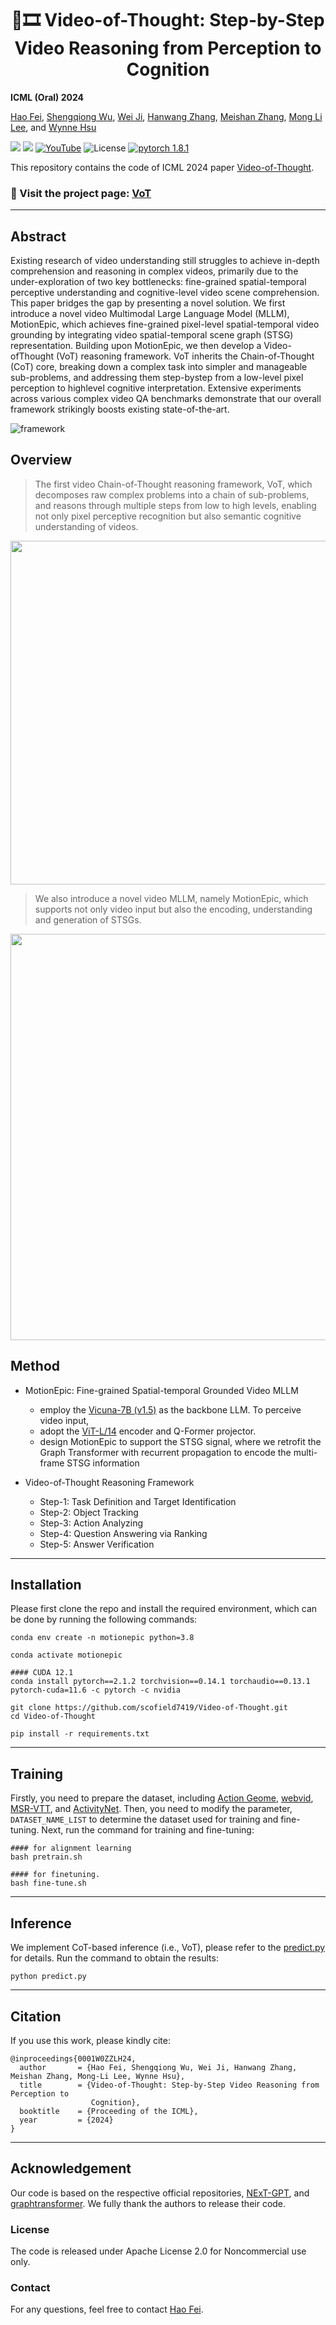 <h1 align="center">
🤔🎞️ Video-of-Thought: Step-by-Step Video Reasoning from Perception to Cognition
</h1>

**ICML (Oral) 2024**

[Hao Fei](http://haofei.vip/), [Shengqiong Wu](https://chocowu.github.io/), [Wei Ji](), [Hanwang Zhang](https://personal.ntu.edu.sg/hanwangzhang/), [Meishan Zhang](https://zhangmeishan.github.io/), [Mong Li Lee](https://www.comp.nus.edu.sg/~leeml/), and [Wynne Hsu](https://www.comp.nus.edu.sg/~whsu/)


<a href='https://haofei.vip/VoT/'><img src='https://img.shields.io/badge/Project-Page-Green'></a>
<a href='https://arxiv.org/abs/2501.03230'><img src='https://img.shields.io/badge/Paper-PDF-orange'></a> 
[![YouTube](https://badges.aleen42.com/src/youtube.svg)](https://youtu.be/2fKCWjetV-Y)
![License](https://img.shields.io/badge/License-BSD-blue.svg)
<a href="https://pytorch.org" rel="nofollow">
  <img src="https://img.shields.io/badge/pytorch-1.10.0-orange" alt="pytorch 1.8.1">
</a>


This repository contains the code of ICML 2024 paper [Video-of-Thought](https://is.gd/fcfZeO).

### 🎉 Visit the project page: [VoT](http://haofei.vip/VoT/)

----------

## Abstract
Existing research of video understanding still struggles to achieve in-depth comprehension and reasoning in complex videos, primarily due to the under-exploration of two key bottlenecks: fine-grained spatial-temporal perceptive understanding and cognitive-level video scene comprehension. 
This paper bridges the gap by presenting a novel solution. We first introduce a novel video Multimodal Large Language Model (MLLM), MotionEpic, which achieves fine-grained pixel-level spatial-temporal video grounding by integrating video spatial-temporal scene graph (STSG) representation. 
Building upon MotionEpic, we then develop a Video-ofThought (VoT) reasoning framework. VoT inherits the Chain-of-Thought (CoT) core, breaking down a complex task into simpler and manageable sub-problems, and addressing them step-bystep from a low-level pixel perception to highlevel cognitive interpretation. 
Extensive experiments across various complex video QA benchmarks demonstrate that our overall framework strikingly boosts existing state-of-the-art.

  ![framework](./assets/intro.png)


## Overview<a name="overview" />

> The first video Chain-of-Thought reasoning framework, VoT, which decomposes raw complex problems into a chain of sub-problems, and reasons through
multiple steps from low to high levels, enabling not only pixel perceptive recognition but also semantic
cognitive understanding of videos.

<p align="center">
  <img src="./assets/VoT.png" width="550"/>
</p>

> We also introduce a novel video MLLM, namely MotionEpic, which supports not only video input but also the encoding, understanding and generation of STSGs.


<p align="center">
  <img src="./assets/MotionEpic.png" width="650"/>
</p>


## Method

- MotionEpic: Fine-grained Spatial-temporal Grounded Video MLLM
    - employ the [Vicuna-7B (v1.5)](https://huggingface.co/lmsys/vicuna-7b-v1.5) as the backbone LLM. To perceive video input, 
    - adopt the [ViT-L/14](https://huggingface.co/openai/clip-vit-large-patch14) encoder and Q-Former projector. 
    - design MotionEpic to support the STSG signal, where we
retrofit the Graph Transformer with recurrent propagation to encode the multi-frame STSG information

- Video-of-Thought Reasoning Framework
    - Step-1: Task Definition and Target Identification
    - Step-2: Object Tracking
    - Step-3: Action Analyzing
    - Step-4: Question Answering via Ranking
    - Step-5: Answer Verification



----

## Installation

Please first clone the repo and install the required environment, which can be done by running the following commands:
```
conda env create -n motionepic python=3.8

conda activate motionepic

#### CUDA 12.1
conda install pytorch==2.1.2 torchvision==0.14.1 torchaudio==0.13.1 pytorch-cuda=11.6 -c pytorch -c nvidia

git clone https://github.com/scofield7419/Video-of-Thought.git
cd Video-of-Thought

pip install -r requirements.txt
```

----

## Training
Firstly, you need to prepare the dataset, including [Action Geome](https://github.com/JingweiJ/ActionGenome), [webvid](), [MSR-VTT](), and [ActivityNet](http://activity-net.org/). 
Then, you need to modify the parameter, `DATASET_NAME_LIST` to determine the dataset used for training and fine-tuning.
Next, run the command for training and fine-tuning:
```
#### for alignment learning
bash pretrain.sh

#### for finetuning.
bash fine-tune.sh
```

----

## Inference
We implement CoT-based inference (i.e., VoT), please refer to the [predict.py](predict.py) for details. 
Run the command to obtain the results:
```
python predict.py
```

----

## Citation

If you use this work, please kindly cite:

```
@inproceedings{0001W0ZZLH24,
  author       = {Hao Fei, Shengqiong Wu, Wei Ji, Hanwang Zhang, Meishan Zhang, Mong-Li Lee, Wynne Hsu},
  title        = {Video-of-Thought: Step-by-Step Video Reasoning from Perception to
                  Cognition},
  booktitle    = {Proceeding of the ICML},
  year         = {2024}
} 
```


----

## Acknowledgement
Our code is based on the respective official repositories, [NExT-GPT](next-gpt.github.io), and [graphtransformer](https://github.com/graphdeeplearning/graphtransformer/). We fully thank the authors to release their code.




### License

The code is released under Apache License 2.0 for Noncommercial use only. 




### Contact

For any questions, feel free to contact [Hao Fei](mailto:haofei37@nus.edu.sg).



